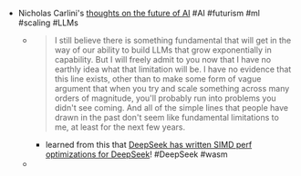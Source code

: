 - Nicholas Carlini's [thoughts on the future of AI](https://nicholas.carlini.com/writing/2025/thoughts-on-future-ai.html) #AI #futurism #ml #scaling #LLMs
	- > I still believe there is something fundamental that will get in the way of our ability to build LLMs that grow exponentially in capability. But I will freely admit to you now that I have no earthly idea what that limitation will be. I have no evidence that this line exists, other than to make some form of vague argument that when you try and scale something across many orders of magnitude, you'll probably run into problems you didn't see coming. And all of the simple lines that people have drawn in the past don't seem like fundamental limitations to me, at least for the next few years.
		- learned from this that [DeepSeek has written SIMD perf optimizations for DeepSeek](https://gist.github.com/ngxson/307140d24d80748bd683b396ba13be07)! #DeepSeek #wasm
	-